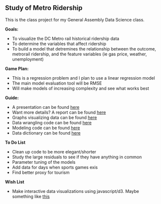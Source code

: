 ## Study of Metro Ridership
This is the class project for my General Assembly Data Science class.

**Goals:** 
* To visualize the DC Metro rail historical ridership data
* To determine the variables that affect ridership
* To build a model that detremines the relationship between the outcome, metrorail ridership, and the feature variables (ie gas price, weather, unemployment)

**Game Plan:**
* This is a regression problem and I plan to use a linear regression model 
* The main model evaluation tool will be RMSE
* Will make models of increasing complexity and see what works best

**Guide:**
* A presentation can be found [here](Presentation.pdf)
* Want more details? A report can be found [here](Report.md)
* Graphs visualizing data can be found [here](Graphs)
* Data wrangling code can be found [here](Code/wrangling.py)
* Modeling code can be found [here](Code/modeling.py)
* Data dictionary can be found [here](Documentation.pdf)

**To Do List**
* Clean up code to be more elegant/shorter
* Study the large residuals to see if they have anything in common
* Parameter tuning of the models
* Add data for days when sports games exis
* Find better proxy for tourism

**Wish List**
* Make interactive data visualizations using javascript/d3. Maybe something like [this](http://mbtaviz.github.io/)
